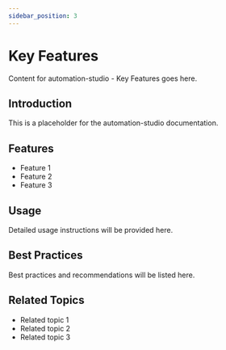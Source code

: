 ```yaml
---
sidebar_position: 3
---
```


# Key Features

Content for automation-studio - Key Features goes here.

## Introduction

This is a placeholder for the automation-studio documentation.

## Features

- Feature 1
- Feature 2
- Feature 3

## Usage

Detailed usage instructions will be provided here.

## Best Practices

Best practices and recommendations will be listed here.

## Related Topics

- Related topic 1
- Related topic 2
- Related topic 3
